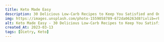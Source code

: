 ```yaml
---
title: Keto Made Easy
description: 30 Delicious Low-Carb Recipes to Keep You Satisfied and On Track
img: https://images.unsplash.com/photo-1559058789-672da06263d8?ixlib=rb-4.0.3&ixid=MnwxMjA3fDB8MHxwaG90by1wYWdlfHx8fGVufDB8fHx8&auto=format&fit=crop&w=1167&q=80
alt: Keto Made Easy - 30 Delicious Low-Carb Recipes to Keep You Satisfied and On Track
created_At: 2023-03-13
tags: [Dietry, Keto]
---
```

